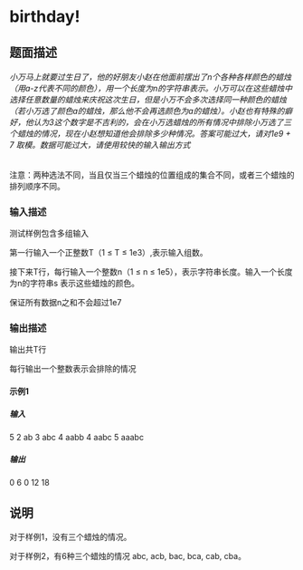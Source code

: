 # birthday!

## 题面描述

###### 小万马上就要过生日了，他的好朋友小赵在他面前摆出了n个各种各样颜色的蜡烛（用a-z代表不同的颜色），用一个长度为n的字符串表示。小万可以在这些蜡烛中选择任意数量的蜡烛来庆祝这次生日，但是小万不会多次选择同一种颜色的蜡烛（若小万选了颜色a的蜡烛，那么他不会再选颜色为a的蜡烛）。小赵也有特殊的癖好，他认为3这个数字是不吉利的，会在小万选蜡烛的所有情况中排除小万选了三个蜡烛的情况，现在小赵想知道他会排除多少种情况。答案可能过大，请对1e9 + 7 取模。数据可能过大，请使用较快的输入输出方式

注意：两种选法不同，当且仅当三个蜡烛的位置组成的集合不同，或者三个蜡烛的排列顺序不同。

### 输入描述

测试样例包含多组输入

第一行输入一个正整数T（1 ≤ T ≤ 1e3）,表示输入组数。

接下来T行，每行输入一个整数n（1 ≤ n ≤ 1e5），表示字符串长度。输入一个长度为n的字符串s 表示这些蜡烛的颜色。

保证所有数据n之和不会超过1e7

### 输出描述

输出共T行

每行输出一个整数表示会排除的情况

#### 示例1

##### 输入

5
2
ab
3
abc
4
aabb
4
aabc
5
aaabc

##### 输出

0
6
0
12
18

## 说明

对于样例1，没有三个蜡烛的情况。

对于样例2，有6种三个蜡烛的情况 abc, acb, bac, bca, cab, cba。
